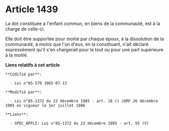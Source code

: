 # Article 1439

La dot constituée à l'enfant commun, en biens de la communauté, est à la charge de celle-ci.

Elle doit être supportée pour moitié par chaque époux, à la dissolution de la communauté, à moins que l'un d'eux, en la
constituant, n'ait déclaré expressément qu'il s'en chargerait pour le tout ou pour une part supérieure à la moitié.

**Liens relatifs à cet article**

	**Codifié par**:

	  - Loi n°65-570 1965-07-13

	**Modifié par**:

	  - Loi n°85-1372 du 23 décembre 1985 - art. 18 () JORF 26 décembre 1985 en vigueur le 1er juillet 1986

	**Liens**:

	  - SPEC_APPLI: Loi n°85-1372 du 23 décembre 1985 - art. 55 (V)
